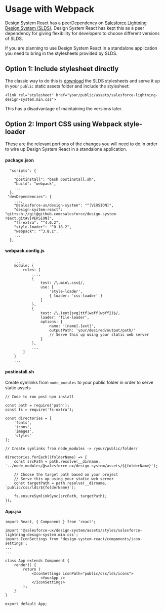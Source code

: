 # Usage with Webpack

Design System React has a peerDependency on [Salesforce Lightning Design System (SLDS)](https://github.com/salesforce-ux/design-system). Design System React has kept this as a peer dependency for giving flexibility for developers to choose different versions of SLDS.

If you are planning to use Design System React in a standalone application you need to bring in the stylesheets provided by SLDS.

## Option 1: Include stylesheet directly

The classic way to do this is [download](https://www.lightningdesignsystem.com/downloads) the SLDS stylesheets and serve it up in your `public` static assets folder and include the stylesheet:

```
<link rel="stylesheet" href="your/public/assets/salesforce-lightning-design-system.min.css">
```

This has a disadvantage of maintaining the versions later.

## Option 2: Import CSS using Webpack style-loader

These are the relevant portions of the changes you will need to do in order to wire up Design System React in a standalone application.

#### package.json

```
  "scripts": {
     ...,
    "postinstall": "bash postinstall.sh",
    "build": "webpack",
    ...
  },
 "devDependencies": {
    ...,
    "@salesforce-ux/design-system": "^[VERSION]",
    "design-system-react": "git+ssh://git@github.com:salesforce/design-system-react.git#v[VERSION]",
    "fs-extra": "^4.0.2",
    "style-loader": "^0.18.2",
    "webpack": "^3.8.1",
    ...
  },
```

#### webpack.config.js

```
    ...
    module: {
        rules: [
            ...,
            {
                test: /\.min\.css$/,
                use: [
                    'style-loader',
                    { loader: 'css-loader' }
                ]
            },
            {
                test: /\.(eot|svg|ttf|woff|woff2)$/,
                loader: 'file-loader',
                options: {
                    name: '[name].[ext]',
                    outputPath: 'your/desired/output/path/'
                    // Serve this up using your static web server
                }
            },
            ...
        ]
    }
    ...
```

#### postinstall.sh

Create symlinks from `node_modules` to your public folder in order to serve static assets

```
// Code to run post npm install

const path = require('path');
const fs = require('fs-extra');

const directories = [
    'fonts',
    'icons',
    'images',
    'styles'
];

// Create symlinks from node_modules -> /your/public/folder/

directories.forEach((folderName) => {
    const srcPath = path.resolve(__dirname, `../node_modules/@salesforce-ux/design-system/assets/${folderName}`);

    // Choose the target path based on your project
    // Serve this up using your static web server
    const targetPath = path.resolve(__dirname, `public/css/lds/${folderName}`);

    fs.ensureSymlinkSync(srcPath, targetPath);
});
```

#### App.jsx

```
import React, { Component } from 'react';

import '@salesforce-ux/design-system/assets/styles/salesforce-lightning-design-system.min.css';
import IconSettings from 'design-system-react/components/icon-settings';
...
...

class App extends Component {
    render() {
        return (
            <IconSettings iconPath="public/css/lds/icons">
                <YourApp />
            </IconSettings>
        );
    }
}

export default App;
```
